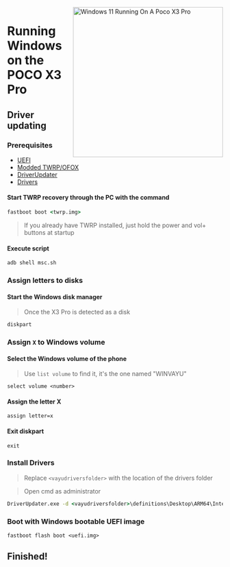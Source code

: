 <img align="right" src="https://github.com/wormstest/src_vayu_windows/blob/main/2Poco X3 Pro Windows.png" width="350" alt="Windows 11 Running On A Poco X3 Pro">


# Running Windows on the POCO X3 Pro

## Driver updating

### Prerequisites

- [UEFI](https://github.com/degdag/edk2-msm/releases/latest)
- [Modded TWRP/OFOX](../../../../releases/Recoveries)
- [DriverUpdater](https://github.com/WOA-Project/DriverUpdater/releases/latest)
- [Drivers](https://github.com/degdag/Vayu-Drivers/releases/latest)

#### Start TWRP recovery through the PC with the command

```cmd
fastboot boot <twrp.img>
```

> If you already have TWRP installed, just hold the power and vol+ buttons at startup


#### Execute script

```cmd
adb shell msc.sh
```

### Assign letters to disks

#### Start the Windows disk manager

> Once the X3 Pro is detected as a disk

```cmd
diskpart
```


### Assign `X` to Windows volume

#### Select the Windows volume of the phone
> Use `list volume` to find it, it's the one named "WINVAYU"

```diskpart
select volume <number>
```

#### Assign the letter X
```diskpart
assign letter=x
```

#### Exit diskpart
```diskpart
exit
```


### Install Drivers

> Replace `<vayudriversfolder>` with the location of the drivers folder

> Open cmd as administrator


```cmd
DriverUpdater.exe -d <vayudriversfolder>\definitions\Desktop\ARM64\Internal\vayu.txt -r <vayudriversfolder> -p X:
```


### Boot with Windows bootable UEFI image

```
fastboot flash boot <uefi.img>
```

## Finished!
